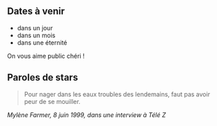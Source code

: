 ## Dates à venir

* dans un jour
* dans un mois
* dans une éternité

On vous aime public chéri !

## Paroles de stars

> Pour nager dans les eaux troubles des lendemains, faut pas avoir peur de se mouiller.

*Mylène Farmer, 8 juin 1999, dans une interview à Télé Z*